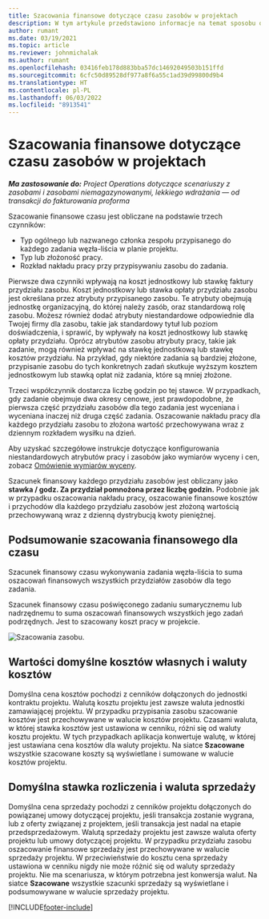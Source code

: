 ```yaml
---
title: Szacowania finansowe dotyczące czasu zasobów w projektach
description: W tym artykule przedstawiono informacje na temat sposobu obliczania szacowania finansowego czasu.
author: rumant
ms.date: 03/19/2021
ms.topic: article
ms.reviewer: johnmichalak
ms.author: rumant
ms.openlocfilehash: 03416feb178d883bba57dc14692049503b151ffd
ms.sourcegitcommit: 6cfc50d89528df977a8f6a55c1ad39d99800d9b4
ms.translationtype: HT
ms.contentlocale: pl-PL
ms.lasthandoff: 06/03/2022
ms.locfileid: "8913541"
---
```

# <a name="financial-estimates-for-resource-time-on-projects"></a>Szacowania finansowe dotyczące czasu zasobów w projektach

_**Ma zastosowanie do:** Project Operations dotyczące scenariuszy z zasobami i zasobami niemagazynowanymi, lekkiego wdrażania — od transakcji do fakturowania proforma_

Szacowanie finansowe czasu jest obliczane na podstawie trzech czynników: 

- Typ ogólnego lub nazwanego członka zespołu przypisanego do każdego zadania węzła-liścia w planie projektu. 
- Typ lub złożoność pracy.
- Rozkład nakładu pracy przy przypisywaniu zasobu do zadania. 

Pierwsze dwa czynniki wpływają na koszt jednostkowy lub stawkę faktury przydziału zasobu. Koszt jednostkowy lub stawka opłaty przydziału zasobu jest określana przez atrybuty przypisanego zasobu. Te atrybuty obejmują jednostkę organizacyjną, do której należy zasób, oraz standardową rolę zasobu. Możesz również dodać atrybuty niestandardowe odpowiednie dla Twojej firmy dla zasobu, takie jak standardowy tytuł lub poziom doświadczenia, i sprawić, by wpływały na koszt jednostkowy lub stawkę opłaty przydziału.
Oprócz atrybutów zasobu atrybuty pracy, takie jak zadanie, mogą również wpływać na stawkę jednostkową lub stawkę kosztów przydziału. Na przykład, gdy niektóre zadania są bardziej złożone, przypisanie zasobu do tych konkretnych zadań skutkuje wyższym kosztem jednostkowym lub stawką opłat niż zadania, które są mniej złożone.   

Trzeci współczynnik dostarcza liczbę godzin po tej stawce. W przypadkach, gdy zadanie obejmuje dwa okresy cenowe, jest prawdopodobne, że pierwsza część przydziału zasobów dla tego zadania jest wyceniana i wyceniana inaczej niż druga część zadania. Oszacowanie nakładu pracy dla każdego przydziału zasobu to złożona wartość przechowywana wraz z dziennym rozkładem wysiłku na dzień.

Aby uzyskać szczegółowe instrukcje dotyczące konfigurowania niestandardowych atrybutów pracy i zasobów jako wymiarów wyceny i cen, zobacz [Omówienie wymiarów wyceny](../pricing-costing/pricing-dimensions-overview.md).

Szacunek finansowy każdego przydziału zasobów jest obliczany jako **stawka / godz. Za przydział pomnożona przez liczbę godzin.**  Podobnie jak w przypadku oszacowania nakładu pracy, oszacowanie finansowe kosztów i przychodów dla każdego przydziału zasobów jest złożoną wartością przechowywaną wraz z dzienną dystrybucją kwoty pieniężnej. 

## <a name="summarizing-financial-estimates-for-time"></a>Podsumowanie szacowania finansowego dla czasu
Szacunek finansowy czasu wykonywania zadania węzła-liścia to suma oszacowań finansowych wszystkich przydziałów zasobów dla tego zadania.

Szacunek finansowy czasu poświęconego zadaniu sumarycznemu lub nadrzędnemu to suma oszacowań finansowych wszystkich jego zadań podrzędnych. Jest to szacowany koszt pracy w projekcie. 

![Szacowania zasobu.](./media/navigation12.png)

## <a name="default-cost-price-and-cost-currency"></a>Wartości domyślne kosztów własnych i waluty kosztów

Domyślna cena kosztów pochodzi z cenników dołączonych do jednostki kontraktu projektu. Walutą kosztu projektu jest zawsze waluta jednostki zamawiającej projektu. W przypadku przypisania zasobu szacowanie kosztów jest przechowywane w walucie kosztów projektu. Czasami waluta, w której stawka kosztów jest ustawiona w cenniku, różni się od waluty kosztu projektu. W tych przypadkach aplikacja konwertuje walutę, w której jest ustawiana cena kosztów dla waluty projektu. Na siatce **Szacowane** wszystkie szacowane koszty są wyświetlane i sumowane w walucie kosztów projektu. 

## <a name="default-bill-rate-and-sales-currency"></a>Domyślna stawka rozliczenia i waluta sprzedaży

Domyślna cena sprzedaży pochodzi z cenników projektu dołączonych do powiązanej umowy dotyczącej projektu, jeśli transakcja zostanie wygrana, lub z oferty związanej z projektem, jeśli transakcja jest nadal na etapie przedsprzedażowym. Walutą sprzedaży projektu jest zawsze waluta oferty projektu lub umowy dotyczącej projektu. W przypadku przydziału zasobu oszacowanie finansowe sprzedaży jest przechowywane w walucie sprzedaży projektu. W przeciwieństwie do kosztu cena sprzedaży ustawiona w cenniku nigdy nie może różnić się od waluty sprzedaży projektu. Nie ma scenariusza, w którym potrzebna jest konwersja walut. Na siatce **Szacowane** wszystkie szacunki sprzedaży są wyświetlane i podsumowywane w walucie sprzedaży projektu. 

[!INCLUDE[footer-include](../includes/footer-banner.md)]
